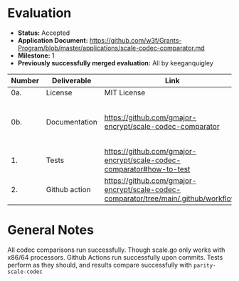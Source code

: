 
# Evaluation

- **Status:** Accepted
- **Application Document:** https://github.com/w3f/Grants-Program/blob/master/applications/scale-codec-comparator.md
- **Milestone:** 1
- **Previously successfully merged evaluation:** All by keeganquigley


| Number | Deliverable   | Link                                                                                 | Notes |
|--------|---------------|--------------------------------------------------------------------------------------|-------|
| 0a.     | License   | MIT License                            |       |
| 0b.     | Documentation       | https://github.com/gmajor-encrypt/scale-codec-comparator                                                                        | Documentation is minimal, but a description was added upon request.   |
| 1.     | Tests         | https://github.com/gmajor-encrypt/scale-codec-comparator#how-to-test                 | Successful      |
| 2.     | Github action | https://github.com/gmajor-encrypt/scale-codec-comparator/tree/main/.github/workflows | Successful      |

# General Notes

All codec comparisons run successfully. Though scale.go only works with x86/64 processors. Github Actions run successfully upon commits. Tests perform as they should, and results compare successfully with `parity-scale-codec`
